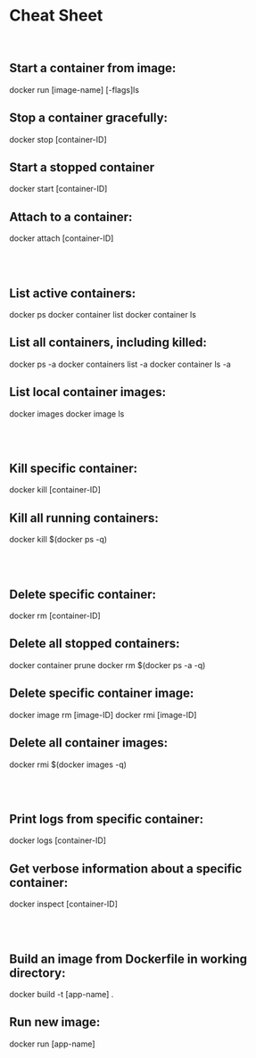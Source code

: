 # Cheat Sheet

<br>

## Start a container from image:
docker run [image-name] [-flags]ls

## Stop a container gracefully:
docker stop [container-ID]

## Start a stopped container
docker start [container-ID]

## Attach to a container:
docker attach [container-ID]

<br><br>

## List active containers:
docker ps
docker container list
docker container ls

## List all containers, including killed:
docker ps -a
docker containers list -a
docker container ls -a

## List local container images:
docker images
docker image ls

<br><br>

## Kill specific container:
docker kill [container-ID]

## Kill all running containers:
docker kill $(docker ps -q)

<br><br>

## Delete specific container:
docker rm [container-ID]

## Delete all stopped containers:
docker container prune
docker rm $(docker ps -a -q)

## Delete specific container image:
docker image rm [image-ID]
docker rmi [image-ID]

## Delete all container images:
docker rmi $(docker images -q)

<br><br>

## Print logs from specific container:
docker logs [container-ID]

## Get verbose information about a specific container:
docker inspect [container-ID]

<br><br>

## Build an image from Dockerfile in working directory:
docker build -t [app-name] .

## Run new image:
docker run [app-name]
